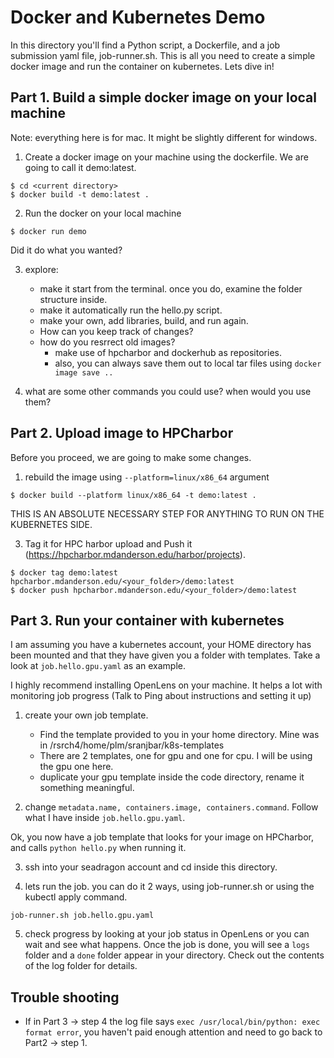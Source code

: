 # Docker and Kubernetes Demo

In this directory you'll find a Python script, a Dockerfile, and a job submission yaml file, job-runner.sh. This is all you need to create a simple docker image and run the container on kubernetes. Lets dive in!

## Part 1. Build a simple docker image on your local machine

Note: everything here is for mac. It might be slightly different for windows.

1. Create a docker image on your machine using the dockerfile. We are going to call it demo:latest.
```
$ cd <current directory>
$ docker build -t demo:latest .
```

2. Run the docker on your local machine
```
$ docker run demo
```
Did it do what you wanted?

3. explore:
   - make it start from the terminal. once you do, examine the folder structure inside.
   - make it automatically run the hello.py script.
   - make your own, add libraries, build, and run again.
   - How can you keep track of changes?
   - how do you resrrect old images?
      - make use of hpcharbor and dockerhub as repositories.
      - also, you can always save them out to local tar files using `docker image save ..`

4. what are some other commands you could use? when would you use them?  

## Part 2. Upload image to HPCharbor 

Before you proceed, we are going to make some changes. 

1. rebuild the image using `--platform=linux/x86_64` argument
```
$ docker build --platform linux/x86_64 -t demo:latest .
```

THIS IS AN ABSOLUTE NECESSARY STEP FOR ANYTHING TO RUN ON THE KUBERNETES SIDE.

3. Tag it for HPC harbor upload and Push it (https://hpcharbor.mdanderson.edu/harbor/projects). 
   
```
$ docker tag demo:latest hpcharbor.mdanderson.edu/<your_folder>/demo:latest
$ docker push hpcharbor.mdanderson.edu/<your_folder>/demo:latest
```

## Part 3. Run your container with kubernetes

I am assuming you have a kubernetes account, your HOME directory has been mounted and that they have given you a folder with templates.
Take a look at `job.hello.gpu.yaml` as an example.

I highly recommend installing OpenLens on your machine. It helps a lot with monitoring job progress (Talk to Ping about instructions and setting it up)

1. create your own job template. 
   - Find the template provided to you in your home directory. Mine was in /rsrch4/home/plm/sranjbar/k8s-templates
   - There are 2 templates, one for gpu and one for cpu. I will be using the gpu one here.
   - duplicate your gpu template inside the code directory, rename it something meaningful.

2. change `metadata.name, containers.image, containers.command`. Follow what I have inside `job.hello.gpu.yaml`.

Ok, you now have a job template that looks for your image on HPCharbor, and calls `python hello.py` when running it.

3. ssh into your seadragon account and cd inside this directory. 

4. lets run the job. you can do it 2 ways, using job-runner.sh or using the kubectl apply command.

```
job-runner.sh job.hello.gpu.yaml
```
5. check progress by looking at your job status in OpenLens or you can wait and see what happens. Once the job is done, you will see a `logs` folder and a `done` folder appear in your directory. Check out the contents of the log folder for details.


## Trouble shooting

- If in Part 3 -> step 4 the log file says ```exec /usr/local/bin/python: exec format error```, you haven't paid enough attention and need to go back to Part2 -> step 1.

